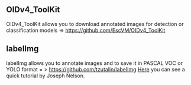 ## OIDv4_ToolKit

OIDv4_ToolKit allows you to download annotated images for detection or classification models => https://github.com/EscVM/OIDv4_ToolKit

## labelImg

labelImg allows you to annotate images and to save it in PASCAL VOC or YOLO format = > https://github.com/tzutalin/labelImg
[Here](https://blog.roboflow.com/labelimg/) you can see a quick tutorial by Joseph Nelson.
